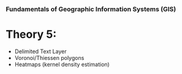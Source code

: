 ### Fundamentals of Geographic Information Systems (GIS)

# Theory 5: 

- Delimited Text Layer
- Voronoi/Thiessen polygons
- Heatmaps (kernel density estimation)
<!--stackedit_data:
eyJoaXN0b3J5IjpbMTE3MTE4Mzc1NSwtNjkxMzc4NTA5XX0=
-->